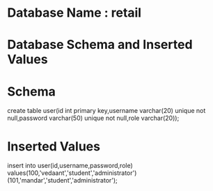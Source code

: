 # Database Name : retail
# Database Schema and Inserted Values

# Schema
create table user(id int primary key,username varchar(20) unique not null,password varchar(50) unique not null,role varchar(20));

# Inserted Values
insert into user(id,username,password,role) values(100,'vedaant','student','administrator')
(101,'mandar','student','administrator');

